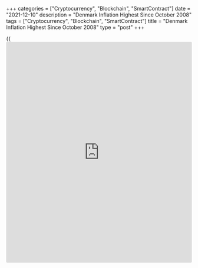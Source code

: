 +++
categories = ["Cryptocurrency", "Blockchain", "SmartContract"]
date = "2021-12-10"
description = "Denmark Inflation Highest Since October 2008"
tags = ["Cryptocurrency", "Blockchain", "SmartContract"]
title = "Denmark Inflation Highest Since October 2008"
type = "post"
+++

{{<iframe id="large-banner" src="https://www.bounty.group/#slide=24.0" width="100%" height="600" scrolling="no" style="border: 0px solid rgb(216, 221, 230); border-radius: 3px;">}}

Denmark's consumer price inflation increased in November to its highest
in over a decade, data from Statistics Denmark showed on Friday.

The consumer price index rose 3.4 percent year-on-year in November,
following a 3.0 percent increase in October. This was the biggest
increase since October 2008, when inflation was 3.7 percent.

Core inflation, which excludes prices of energy and fresh food, rose to
1.6 percent in November from 1.4 percent in October. That was the
highest core inflation since September 2017.

Prices for transport rose the most, by 9.5 percent, in November and
those of housing, electricity and heat gained 5.3 percent.

Electricity prices surged 32.2 percent, which was the biggest increase
since June 1981.

Prices for restaurant and hotels increased by 3.7 percent. Prices for
food and non-alcoholic beverages, and education rose by 2.1 percent,
each.

The EU measure of harmonized index of consumer prices, or HICP rose 3.8
percent in November, following a 3.2 percent growth in the preceding
month.

On a monthly basis, consumer prices rose 0.3 percent in November, mainly
driven by higher gas and fuel costs.

For comments and feedback [contact](https://www.playgroundfx.com/contact/): editorial@rtt[news](https://www.letsplayfx.com/blog/forex-news-website/).com

[Economic News][1]

 **What parts of the world are seeing the best (and worst) economic
performances lately? Click[here][2] to check out our [Econ Scorecard][2]
and find out! See up-to-the-moment [ranking](https://www.playgroundfx.com/blog/crypto-exchange-ranking/)s for the best and worst
performers in [GDP][3], [unemployment rate][4], [inflation][5] and much
more.**

   1. www.rtt[news](https://www.letsplayfx.com/blog/forex-news-website/).com/Content/EconomicNews.aspx
   2. www.rtt[news](https://www.letsplayfx.com/blog/forex-news-website/).com/economic-scorecard/world-rank/retail-sales/highest-performance.aspx
   3. www.rtt[news](https://www.letsplayfx.com/blog/forex-news-website/).com/economic-scorecard/world-rank/GDP/highest-performance.aspx
   4. www.rtt[news](https://www.letsplayfx.com/blog/forex-news-website/).com/economic-scorecard/world-rank/unemployment-rate/lowest-performance.aspx
   5. www.rtt[news](https://www.letsplayfx.com/blog/forex-news-website/).com/economic-scorecard/world-rank/CPI/highest-performance.aspx